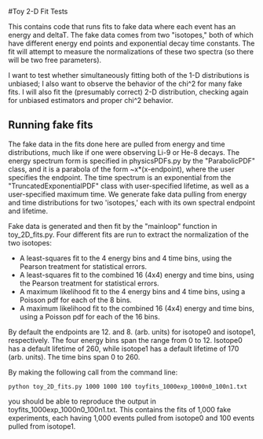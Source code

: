 #Toy 2-D Fit Tests

This contains code that runs fits to fake data where each event has an energy and deltaT. The fake data comes from two "isotopes," both of which have different energy end points and exponential decay time constants. The fit will attempt to measure the normalizations of these two spectra (so there will be two free parameters).

I want to test whether simultaneously fitting both of the 1-D distributions is unbiased; I also want to observe the behavior of the chi^2 for many fake fits. I will also fit the (presumably correct) 2-D distribution, checking again for unbiased estimators and proper chi^2 behavior. 

## Running fake fits

The fake data in the fits done here are pulled from energy and time distributions, much like if one were observing Li-9 or He-8 decays. The energy spectrum form is specified in physicsPDFs.py by the "ParabolicPDF" class, and it is a parabola of the form ~x*(x-endpoint), where the user specifies the endpoint. The time spectrum is an exponential from the "TruncatedExponentialPDF" class with user-specified lifetime, as well as a user-specified maximum time. We generate fake data pulling from energy and time distributions for two 'isotopes,' each with its own spectral endpoint and lifetime. 

Fake data is generated and then fit by the "mainloop" function in toy_2D_fits.py. Four different fits are run to extract the normalization of the two isotopes:

- A least-squares fit to the 4 energy bins and 4 time bins, using the Pearson treatment for statistical errors.
- A least-squares fit to the combined 16 (4x4) energy and time bins, using the Pearson treatment for statistical errors.
- A maximum likelihood fit to the 4 energy bins and 4 time bins, using a Poisson pdf for each of the 8 bins.
- A maximum likelihood fit to the combined 16 (4x4) energy and time bins, using a Poisson pdf for each of the 16 bins.

By default the endpoints are 12. and 8. (arb. units) for isotope0 and isotope1, respectively. The four energy bins span the range from 0 to 12. Isotope0 has a default lifetime of 260, while isotope1 has a default lifetime of 170 (arb. units). The time bins span 0 to 260. 

By making the following call from the command line:
```
python toy_2D_fits.py 1000 1000 100 toyfits_1000exp_1000n0_100n1.txt
```
you should be able to reproduce the output in toyfits_1000exp_1000n0_100n1.txt. This contains the fits of 1,000 fake experiments, each having 1,000 events pulled from isotope0 and 100 events pulled from isotope1.
